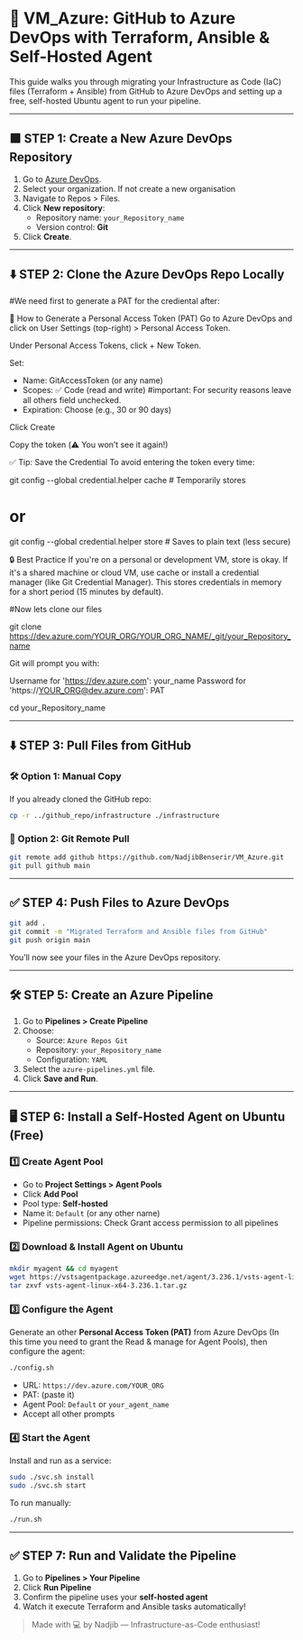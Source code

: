 # 🚀 VM_Azure: GitHub to Azure DevOps with Terraform, Ansible & Self-Hosted Agent

This guide walks you through migrating your Infrastructure as Code (IaC) files (Terraform + Ansible) from GitHub to Azure DevOps and setting up a free, self-hosted Ubuntu agent to run your pipeline.

---

## 🟪 STEP 1: Create a New Azure DevOps Repository

1. Go to [Azure DevOps](https://dev.azure.com).
2. Select your organization. If not create a new organisation
3. Navigate to Repos > Files.
4. Click **New repository**:
   - Repository name: `your_Repository_name`
   - Version control: **Git**
5. Click **Create**.

---

## ⬇️ STEP 2: Clone the Azure DevOps Repo Locally
#We need first to generate a PAT for the crediental after:

🔑 How to Generate a Personal Access Token (PAT)
Go to Azure DevOps and click on User Settings (top-right) > Personal Access Token.

Under Personal Access Tokens, click + New Token.

Set: 

- Name: GitAccessToken (or any name)
- Scopes: ✅ Code (read and write)   #important: For security reasons leave all others field unchecked.
- Expiration: Choose (e.g., 30 or 90 days)

Click Create

Copy the token (⚠️ You won’t see it again!)

✅ Tip: Save the Credential
To avoid entering the token every time:

git config --global credential.helper cache  # Temporarily stores
# or
git config --global credential.helper store  # Saves to plain text (less secure)

🔒 Best Practice
If you're on a personal or development VM, store is okay. If it's a shared machine or cloud VM, use cache or install a credential manager (like Git Credential Manager). This stores credentials in memory for a short period (15 minutes by default).

#Now lets clone our files

git clone https://dev.azure.com/YOUR_ORG/YOUR_ORG_NAME/_git/your_Repository_name

Git will prompt you with:

Username for 'https://dev.azure.com': your_name
Password for 'https://YOUR_ORG@dev.azure.com': PAT

cd your_Repository_name


---

## ⬇️ STEP 3: Pull Files from GitHub

### 🛠️ Option 1: Manual Copy

If you already cloned the GitHub repo:

```bash
cp -r ../github_repo/infrastructure ./infrastructure
```

### 🔗 Option 2: Git Remote Pull

```bash https://github.com/NadjibBenserir/VM_Azure.git
git remote add github https://github.com/NadjibBenserir/VM_Azure.git
git pull github main
```

---

## ✅ STEP 4: Push Files to Azure DevOps

```bash
git add .
git commit -m "Migrated Terraform and Ansible files from GitHub"
git push origin main
```

You’ll now see your files in the Azure DevOps repository.

---

## 🛠 STEP 5: Create an Azure Pipeline

1. Go to **Pipelines > Create Pipeline**
2. Choose:
   - Source: `Azure Repos Git`
   - Repository: `your_Repository_name`
   - Configuration: `YAML`
3. Select the `azure-pipelines.yml` file.
4. Click **Save and Run**.

---

## 🖥 STEP 6: Install a Self-Hosted Agent on Ubuntu (Free)

### 1️⃣ Create Agent Pool

- Go to **Project Settings > Agent Pools**
- Click **Add Pool**
- Pool type: **Self-hosted**
- Name it: `Default` (or any other name)
- Pipeline permissions: Check Grant access permission to all pipelines

### 2️⃣ Download & Install Agent on Ubuntu

```bash
mkdir myagent && cd myagent
wget https://vstsagentpackage.azureedge.net/agent/3.236.1/vsts-agent-linux-x64-3.236.1.tar.gz
tar zxvf vsts-agent-linux-x64-3.236.1.tar.gz
```

### 3️⃣ Configure the Agent

Generate an other **Personal Access Token (PAT)** from Azure DevOps (In this time you need to grant the Read & manage for Agent Pools), then configure the agent:

```bash
./config.sh
```

- URL: `https://dev.azure.com/YOUR_ORG`
- PAT: (paste it)
- Agent Pool: `Default` or `your_agent_name`
- Accept all other prompts

### 4️⃣ Start the Agent

Install and run as a service:

```bash
sudo ./svc.sh install
sudo ./svc.sh start
```

To run manually:

```bash
./run.sh
```

---

## ✅ STEP 7: Run and Validate the Pipeline

1. Go to **Pipelines > Your Pipeline**
2. Click **Run Pipeline**
3. Confirm the pipeline uses your **self-hosted agent**
4. Watch it execute Terraform and Ansible tasks automatically!


> Made with 💻 by Nadjib — Infrastructure-as-Code enthusiast!
